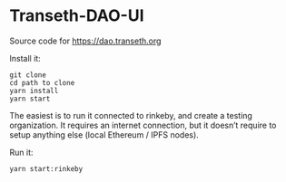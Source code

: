 # Transeth-DAO-UI

Source code for https://dao.transeth.org

Install it:

```
git clone 
cd path to clone
yarn install
yarn start
```

The easiest is to run it connected to rinkeby, and create a testing organization. It requires an internet connection, but it doesn’t require to setup anything else (local Ethereum / IPFS nodes).

Run it:

```
yarn start:rinkeby
```

